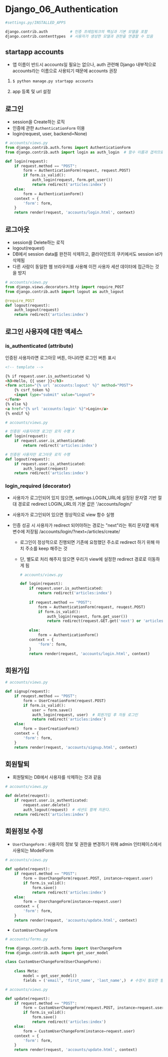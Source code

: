 # Django_06_Authentication



```python
#settings.py/INSTALLED_APPS

django.contrib.auth  	     # 인증 프레임워크의 핵심과 기본 모델을 포함
django.contrib.contenttypes  # 사용자가 생성한 모델과 권한을 연결할 수 있음
```





## startapp accounts

* 앱 이름이 반드시 accounts일 필요는 없으나, auth 관련해 Django 내부적으로 accounts라는 이름으로 사용되기 때문에 accounts 권장

1. ```bash
   $ python manage.py startapp accounts
   ```

2. app 등록 및 url 설정



## 로그인

* session을 Create하는 로직
* 인증에 관한 `AuthenticationForm` 이용
* login(request, user, backend=None)



```python
# accounts/views.py
from django.contrib.auth.forms import AuthenticationForm
from django.contrib.auth import login as auth_login  # 함수 이름과 겹치므로 수정

def login(request):
    if request.method == "POST":
        form = AuthenticationForm(request, request.POST)
        if form.is_valid():
            auth_login(request, form.get_user())
            return redirect('articles:index')
    else:
        form = AuthenticationForm()
    context = {
        'form': form,
    }
    return render(request, 'accounts/login.html', context)
```





## 로그아웃

* session을 Delete하는 로직
* logout(request)
* DB에서 session data를 완전히 삭제하고, 클라이언트의 쿠키에서도 session id가 삭제됨
* 다른 사람이 동일한 웹 브라우저를 사용해 이전 사용자 세션 데이터에 접근하는 것을 방지



```python
# accounts/views.py
from django.views.decorators.http import require_POST
from django.contrib.auth import logout as auth_logout

@require_POST
def logout(request):
    auth_logout(request)
    return redirect('articles:index')
```



## 로그인 사용자에 대한 액세스

### is_authenticated (attribute)



인증된 사용자라면 로그아웃 버튼, 아니라면 로그인 버튼 표시

```html
<!-- template -->

{% if request.user.is_authenticated %}
<h3>Hello, {{ user }}</h3>
<form action="{% url 'accounts:logout' %}" method="POST">
    {% csrf_token %}
    <input type="submit" value="Logout">
</form>
{% else %}
<a href="{% url 'accounts:login' %}">Login</a>
{% endif %}
```



```python
# accounts/views.py

# 인증된 사용자라면 로그인 로직 수행 X
def login(requset):
    if request.user.is_athenticated:
        return redirect('articles:index')

# 인증된 사용자만 로그아웃 로직 수행
def logout(request):
    if request.user.is_athenticated:
        auth_logout(request)
    return redirect('articles:index')
```



### login_required (decorator)

* 사용자가 로그인되어 있지 않으면, settings.LOGIN_URL에 설정된 문자열 기반 절대 경로로 redirect
  LOGIN_URL의 기본 값은 '/accounts/login/'

* 사용자가 로그인되어 있으면 정상적으로 view 함수 실행

* 인증 성공 시 사용자가 redirect 되어야하는 경로는 "next"라는 쿼리 문자열 매개 변수에 저장됨
  /accounts/login/?next=/articles/create/

  * 로그인이 정상적으로 진행되면 기존에 요청했던 주소로 redirect 하기 위해 마치 주소를 keep 해주는 것

  * 단, 별도로 처리 해주지 않으면 우리가 view에 설정한 redirect 경로로 이동하게 됨

    ```python
    # accounts/views.py
    
    def login(request):
        if request.user.is_authenticated:
            return redirect('articles:index')
        
        if request.method == "POST":
            form = AuthenticationForm(request, reuqest.POST)
            if form.is_valid():
                auth_login(request, form.get_user())
                return redirect(request.GET.get('next') or 'articles:index')
        
        else:
            form = AuthenticationForm()
        context = {
            'form': form,
        }
        return render(request, 'accounts/login.html', context)
    ```

  

## 회원가입

```python
# accounts/views.py

def signup(request):
    if reuqest.method == "POST":
        form = UserCreationForm(request.POST)
        if form.is_valid():
            user = form.save()
            auth_login(request, user)  # 회원가입 후 자동 로그인
            return redirect('articles:index')
    else:
        form = UserCreationForm()
    context = {
        'form': form,
    }
    return render(request, 'accounts/signup.html', context)
```





## 회원탈퇴

* 회원탈퇴는 DB에서 사용자를 삭제하는 것과 같음



```python
# accounts/views.py

def delete(reuqest):
    if request.user.is_authenticated:
        request.user.delete()
        auth_logout(request)  # 세션도 함께 지운다.
    return redirect('articles:index')
```





## 회원정보 수정

* `UserChangeForm` : 사용자의 정보 및 권한을 변경하기 위해 admin 인터페이스에서 사용되는 ModelForm



```python
# accounts/views.py

def update(request):
    if request.method == "POST":
        form = UserChangeForm(requset.POST, instance=request.user)
        if form.is_valid():
            form.save()
            return redirect('articles:index')
    else:
        form = UserchangeForm(instance=request.user)
    context = {
        'form': form,
    }
    return render(request, 'accounts/update.html', context)
```





* `CustomUserChangeForm`

```python
# accounts/forms.py

from django.contrib.auth.forms import UserChangeForm
from django.contrib.auth import get_user_model

class CustomUserChangeForm(UserChangeForm):
    
    class Meta:
        model = get_user_model()
        fields = ('email', 'first_name', 'last_name',)  # 수정시 필요한 필드만 작성
```



```python
# accounts/views.py

def update(request):
    if request.method == "POST":
        form = CustomUserChangeForm(request.POST, instance=request.user)
        if form.is_valid():
            form.save()
            return redirect('articles:index')
    else:
        form = CustomUserChangeForm(instance=request.user)
    context = {
        'form': form,
    }
    return render(request, 'accounts/update.html', context)
```

